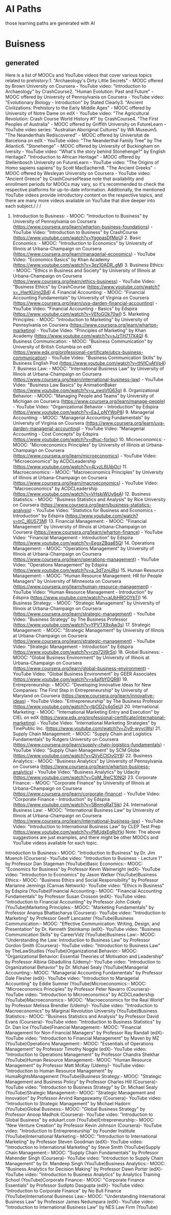 # AI Paths

those learning paths are generated with AI

# Buisness

## generated


Here is a list of MOOCs and YouTube videos that cover various topics related to prehistory:1. "Archaeology's Dirty Little Secrets" - MOOC offered by Brown University on Coursera - YouTube video: "Introduction to Archaeology" by CrashCourse2. "Human Evolution: Past and Future" - MOOC offered by University of Pennsylvania on Coursera - YouTube video: "Evolutionary Biology - Introduction" by Stated Clearly3. "Ancient Civilizations: Prehistory to the Early Middle Ages" - MOOC offered by University of Notre Dame on edX - YouTube video: "The Agricultural Revolution: Crash Course World History #1" by CrashCourse4. "The First Peoples of Australia" - MOOC offered by Griffith University on FutureLearn - YouTube video series: "Australian Aboriginal Cultures" by WA Museum5. "The Neanderthals Rediscovered" - MOOC offered by Universitat de Barcelona on edX - YouTube video: "The Neanderthal Family Tree" by The Atlantic6. "Stonehenge" - MOOC offered by University of Buckingham on Iversity - YouTube video: "What's the story behind Stonehenge?" by English Heritage7. "Introduction to African Heritage" - MOOC offered by Stellenbosch University on FutureLearn - YouTube video: "The Origins of Homo sapiens sapiens" by Scott MacEachern8. "The Ancient Greeks" - MOOC offered by Wesleyan University on Coursera - YouTube video: "Ancient Greece" by CrashCoursePlease note that availability and enrollment periods for MOOCs may vary, so it's recommended to check the respective platforms for up-to-date information. Additionally, the mentioned YouTube videos provide introductory content on the respective topics, and there are many more videos available on YouTube that dive deeper into each subject./
/
/
<br>

1. Introduction to Business: - MOOC: "Introduction to Business" by University of Pennsylvania on Coursera (https://www.coursera.org/learn/wharton-business-foundations)  - YouTube Video: "Introduction to Business" by CrashCourse (https://www.youtube.com/watch?v=YggpasDfMpU)    2. Basic Economics: - MOOC: "Introduction to Economics" by University of Illinois at Urbana-Champaign on Coursera (https://www.coursera.org/learn/managerial-economics)  - YouTube Video: "Economics Basics" by Khan Academy (https://www.youtube.com/watch?v=3ez10ADR_gM)    3. Business Ethics: - MOOC: "Ethics in Business and Society" by University of Illinois at Urbana-Champaign on Coursera (https://www.coursera.org/learn/ethics-business)  - YouTube Video: "Business Ethics" by CrashCourse (https://www.youtube.com/watch?v=_HwrKUnn2B4)    4. Financial Accounting: - MOOC: "Financial Accounting Fundamentals" by University of Virginia on Coursera (https://www.coursera.org/learn/uva-darden-financial-accounting)  - YouTube Video: "Financial Accounting - Basics" by Edspira (https://www.youtube.com/watch?v=VEfoGOk70wI)    5. Marketing Principles: - MOOC: "Introduction to Marketing" by University of Pennsylvania on Coursera (https://www.coursera.org/learn/wharton-marketing)  - YouTube Video: "Principles of Marketing" by Khan Academy (https://www.youtube.com/watch?v=sJzTH717X4Q)    6. Business Communication: - MOOC: "Business Communication" by University of British Columbia on edX (https://www.edx.org/professional-certificate/ubcx-business-communication)  - YouTube Video: "Business Communication Skills" by Business English Pod (https://www.youtube.com/watch?v=thVICvAtVp4)    7. Business Law: - MOOC: "International Business Law" by University of Illinois at Urbana-Champaign on Coursera (https://www.coursera.org/learn/international-business-law)  - YouTube Video: "Business Law Basics" by AnimationBaker (https://www.youtube.com/watch?v=u_xwqVIG63g)    8. Organizational Behavior: - MOOC: "Managing People and Teams" by University of Michigan on Coursera (https://www.coursera.org/learn/manage-people)  - YouTube Video: "Organizational Behavior - Introduction" by Edspira (https://www.youtube.com/watch?v=EaJ_pNYWoP8)    9. Managerial Accounting: - MOOC: "Managerial Accounting Fundamentals" by University of Virginia on Coursera (https://www.coursera.org/learn/uva-darden-managerial-accounting)  - YouTube Video: "Managerial Accounting - Cost Concepts" by Edspira (https://www.youtube.com/watch?v=dhuc-forlqc)    10. Microeconomics: - MOOC: "Microeconomics Principles" by University of Illinois at Urbana-Champaign on Coursera (https://www.coursera.org/learn/microeconomics)  - YouTube Video: "Microeconomics" by ACDCLeadership (https://www.youtube.com/watch?v=4LyzL6UjbOc)    11. Macroeconomics: - MOOC: "Macroeconomics Principles" by University of Illinois at Urbana-Champaign on Coursera (https://www.coursera.org/learn/macroeconomics)  - YouTube Video: "Macroeconomics" by ACDCLeadership (https://www.youtube.com/watch?v=VHskiWUy8eA)    12. Business Statistics: - MOOC: "Business Statistics and Analysis" by Rice University on Coursera (https://www.coursera.org/learn/business-statistics-analysis)  - YouTube Video: "Statistics for Business and Economics - Introduction" by Edspira (https://www.youtube.com/watch?v=trC_l6U573M)    13. Financial Management: - MOOC: "Financial Management" by University of Illinois at Urbana-Champaign on Coursera (https://www.coursera.org/learn/wharton-finance)  - YouTube Video: "Financial Management - Introduction" by Edspira (https://www.youtube.com/watch?v=EegxZBqa65Q)    14. Operations Management: - MOOC: "Operations Management" by University of Illinois at Urbana-Champaign on Coursera (https://www.coursera.org/learn/operations-management)  - YouTube Video: "Operations Management" by Edspira (https://www.youtube.com/watch?v=a_3dTznjJRs)    15. Human Resource Management: - MOOC: "Human Resource Management: HR for People Managers" by University of Minnesota on Coursera (https://www.coursera.org/learn/human-resource-management)  - YouTube Video: "Human Resource Management - Introduction" by Edspira (https://www.youtube.com/watch?v=aUbHROOYbTI)    16. Business Strategy: - MOOC: "Strategic Management" by University of Illinois at Urbana-Champaign on Coursera (https://www.coursera.org/learn/strategic-management)  - YouTube Video: "Business Strategy" by The Business Professor (https://www.youtube.com/watch?v=YPVTX9xAw3s)    17. Strategic Management: - MOOC: "Strategic Management" by University of Illinois at Urbana-Champaign on Coursera (https://www.coursera.org/learn/strategic-management)  - YouTube Video: "Strategic Management - Introduction" by Edspira (https://www.youtube.com/watch?v=rzq72il9rSs)    18. Global Business: - MOOC: "Global Business Environment" by University of Illinois at Urbana-Champaign on Coursera (https://www.coursera.org/learn/global-business-environment)  - YouTube Video: "Global Business Environment" by GEER Associates (https://www.youtube.com/watch?v=s4ajfbYDQR8)    19. Entrepreneurship: - MOOC: "Developing Innovative Ideas for New Companies: The First Step in Entrepreneurship" by University of Maryland on Coursera (https://www.coursera.org/learn/innovative-ideas)  - YouTube Video: "Entrepreneurship" by The Business Professor (https://www.youtube.com/watch?v=tbOD2y4g5eU)    20. International Marketing: - MOOC: "International Marketing Entry and Execution" by CIEL on edX (https://www.edx.org/professional-certificate/international-marketing)  - YouTube Video: "International Marketing Strategies" by TinePublic Inc. (https://www.youtube.com/watch?v=Zjy9-wyycWs)    21. Supply Chain Management: - MOOC: "Supply Chain and Logistics Fundamentals" by Rutgers University on Coursera (https://www.coursera.org/learn/supply-chain-logistics-fundamentals)  - YouTube Video: "Supply Chain Management" by SCM Globe (https://www.youtube.com/watch?v=QVvECtOvGY8)    22. Business Analytics: - MOOC: "Business Analytics" by University of Pennsylvania on Coursera (https://www.coursera.org/learn/wharton-business-analytics)  - YouTube Video: "Business Analytics" by Udacity (https://www.youtube.com/watch?v=CpM_RwC10NQ)    23. Corporate Finance: - MOOC: "Corporate Finance" by University of Illinois at Urbana-Champaign on Coursera (https://www.coursera.org/learn/corporate-finance)  - YouTube Video: "Corporate Finance - Introduction" by Edspira (https://www.youtube.com/watch?v=5BnmgRaT5ik)    24. International Business Law: - MOOC: "International Business Law" by University of Illinois at Urbana-Champaign on Coursera (https://www.coursera.org/learn/international-business-law)  - YouTube Video: "Introduction to International Business Law" by CLEP Test Prep (https://www.youtube.com/watch?v=PMUdxEgRoYk)    Note: The above suggestions are just examples, and there might be other MOOCs and YouTube videos available for each topic.


Introduction to Business:- MOOC: "Introduction to Business" by Dr. Jim Muench (Coursera)- YouTube video: "Introduction to Business - Lecture 1" by Professor Dan Stageman (YouTube)Basic Economics:- MOOC: "Economics for Business" by Professor Kevin Wainwright (edX)- YouTube video: "Introduction to Economics" by Jason Welker (YouTube)Business Ethics:- MOOC: "Business Ethics and Social Responsibility" by Professor Marianne Jennings (Canvas Network)- YouTube video: "Ethics in Business" by Edspira (YouTube)Financial Accounting:- MOOC: "Financial Accounting Fundamentals" by Professor Susan Crosson (edX)- YouTube video: "Introduction to Financial Accounting" by Professor John Cokely (YouTube)Marketing Principles:- MOOC: "Marketing Fundamentals" by Professor Ananya Bhattacharya (Coursera)- YouTube video: "Introduction to Marketing" by Professor Geoff Lancaster (YouTube)Business Communication:- MOOC: "Effective Communication: Writing, Design, and Presentation" by Dr. Kenneth Steinkamp (edX)- YouTube video: "Business Communication Skills" by CareerVidz (YouTube)Business Law:- MOOC: "Understanding the Law: Introduction to Business Law" by Professor Gordon Smith (Coursera)- YouTube video: "Introduction to Business Law" by TheLawStudies (YouTube)Organizational Behavior:- MOOC: "Organizational Behavior: Essential Theories of Motivation and Leadership" by Professor Albina Gibadullina (Udemy)- YouTube video: "Introduction to Organizational Behavior" by Dr. Michael Sealy (YouTube)Managerial Accounting:- MOOC: "Managerial Accounting Fundamentals" by Professor Dale Flesher (edX)- YouTube video: "Introduction to Managerial Accounting" by Eddie Sumner (YouTube)Microeconomics:- MOOC: "Microeconomics Principles" by Professor Peter Navarro (Coursera)- YouTube video: "Introduction to Microeconomics" by ACDCLeadership (YouTube)Macroeconomics:- MOOC: "Macroeconomics for the Real World" by Professor Melissa Brendler (Udemy)- YouTube video: "Introduction to Macroeconomics" by Marginal Revolution University (YouTube)Business Statistics:- MOOC: "Business Statistics and Analysis" by Professor David Evans (Coursera)- YouTube video: "Introduction to Business Statistics" by Dr. Dan Ice (YouTube)Financial Management:- MOOC: "Financial Management for Non-Financial Managers" by Professor Ray Randall (edX)- YouTube video: "Introduction to Financial Management" by Maven by MZ (YouTube)Operations Management:- MOOC: "Essentials of Operations Management" by Professor Timothy Noggle (edX)- YouTube video: "Introduction to Operations Management" by Professor Chandra Shekhar (YouTube)Human Resource Management:- MOOC: "Human Resource Management" by Professor Matt McKay (Udemy)- YouTube video: "Introduction to Human Resource Management" by HumaRightsManagement (YouTube)Business Strategy:- MOOC: "Strategic Management and Business Policy" by Professor Charles Hill (Coursera)- YouTube video: "Introduction to Business Strategy" by Dr. Michael Sealy (YouTube)Strategic Management:- MOOC: "Strategic Management and Innovation" by Professor Arvind Rangaswamy (Coursera)- YouTube video: "Introduction to Strategic Management" by Michael Hadorn (YouTube)Global Business:- MOOC: "Global Business Strategy" by Professor Anoop Madhok (Coursera)- YouTube video: "Introduction to Global Business" by edukart.com (YouTube)Entrepreneurship:- MOOC: "New Venture Creation" by Professor Kevin Johnson (Coursera)- YouTube video: "Introduction to Entrepreneurship" by Founder Institute (YouTube)International Marketing:- MOOC: "Introduction to International Marketing" by Professor Steven Goodman (edX)- YouTube video: "Introduction to International Marketing" by Steve Smith (YouTube)Supply Chain Management:- MOOC: "Supply Chain Fundamentals" by Professor Mahender Singh (Coursera)- YouTube video: "Introduction to Supply Chain Management" by Dr. Mandeep Singh (YouTube)Business Analytics:- MOOC: "Business Analytics for Decision Making" by Professor Dawn Porter (edX)- YouTube video: "Introduction to Business Analytics" by Analytics Training School (YouTube)Corporate Finance:- MOOC: "Corporate Finance Essentials" by Professor Sudipto Dasgupta (edX)- YouTube video: "Introduction to Corporate Finance" by No Bull Finance (YouTube)International Business Law:- MOOC: "Understanding International Business Law" by Professor James Nedumpara (edX)- YouTube video: "Introduction to International Business Law" by NES Law Firm (YouTube)
